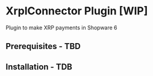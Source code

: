 # XrplConnector Plugin [WIP]

Plugin to make XRP payments in Shopware 6

## Prerequisites - TBD

## Installation - TDB